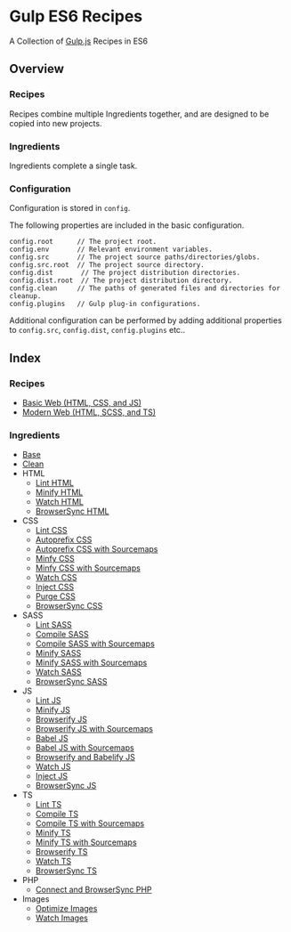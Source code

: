 Gulp ES6 Recipes
================================================================================

A Collection of [Gulp.js](https://gulpjs.com/) Recipes in ES6

Overview
--------------------------------------------------------------------------------

### Recipes

Recipes combine multiple Ingredients together, and are designed to be copied into new projects.

### Ingredients

Ingredients complete a single task.

### Configuration

Configuration is stored in `config`.

The following properties are included in the basic configuration.
```javscript
config.root      // The project root.
config.env       // Relevant environment variables.
config.src       // The project source paths/directories/globs.
config.src.root  // The project source directory.
config.dist       // The project distribution directories.
config.dist.root  // The project distribution directory.
config.clean     // The paths of generated files and directories for cleanup.
config.plugins   // Gulp plug-in configurations.
```

Additional configuration can be performed by adding additional properties to
`config.src`, `config.dist`, `config.plugins` etc..

Index
--------------------------------------------------------------------------------

### Recipes

- [Basic Web (HTML, CSS, and JS)]()
- [Modern Web (HTML, SCSS, and TS)]()

### Ingredients

- [Base]()
- [Clean]()
- HTML
	- [Lint HTML]()
	- [Minify HTML]()
	- [Watch HTML]()
	- [BrowserSync HTML]()
- CSS
	- [Lint CSS]()
	- [Autoprefix CSS]()
	- [Autoprefix CSS with Sourcemaps]()
	- [Minfy CSS]()
	- [Minfy CSS with Sourcemaps]()
	- [Watch CSS]()
	- [Inject CSS]()
	- [Purge CSS]()
	- [BrowserSync CSS]()
- SASS
	- [Lint SASS]()
	- [Compile SASS]()
	- [Compile SASS with Sourcemaps]()
	- [Minify SASS]()
	- [Minify SASS with Sourcemaps]()
	- [Watch SASS]()
	- [BrowserSync SASS]()
- JS
	- [Lint JS]()
	- [Minify JS]()
	- [Browserify JS]()
	- [Browserify JS with Sourcemaps]()
	- [Babel JS]()
	- [Babel JS with Sourcemaps]()
	- [Browserify and Babelify JS]()
	- [Watch JS]()
	- [Inject JS]()
	- [BrowserSync JS]()
- TS
	- [Lint TS]()
	- [Compile TS]()
	- [Compile TS with Sourcemaps]()
	- [Minify TS]()
	- [Minify TS with Sourcemaps]()
	- [Browserify TS]()
	- [Watch TS]()
	- [BrowserSync TS]()
- PHP
	- [Connect and BrowserSync PHP]()
- Images
	- [Optimize Images]()
	- [Watch Images]()
